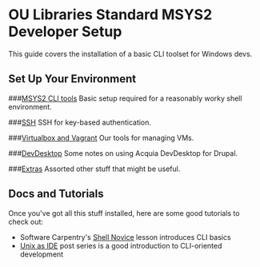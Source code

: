 # OU Libraries Standard MSYS2 Developer Setup

This guide covers the installation of a basic CLI toolset for Windows devs.

## Set Up Your Environment

###[MSYS2 CLI tools](./01-msys2.md)
Basic setup required for a reasonably worky shell environment. 

###[SSH](02-ssh.md)
SSH for key-based authentication.

###[Virtualbox and Vagrant](03-vms.md)
Our tools for managing VMs.

###[DevDesktop](04-devdesktop.md)
Some notes on using Acquia DevDesktop for Drupal. 

###[Extras](05-extras.md)
Assorted other stuff that might be useful.


## Docs and Tutorials 

Once you've got all this stuff installed, here are some good tutorials to check out:

* Software Carpentry's [Shell Novice](http://swcarpentry.github.io/shell-novice/) lesson introduces CLI basics 
* [Unix as IDE](https://sanctum.geek.nz/arabesque/series/unix-as-ide/) post series is a good introduction to CLI-oriented development

